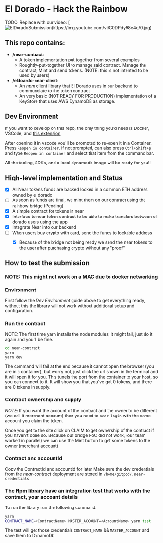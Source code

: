 # El Dorado - Hack the Rainbow

TODO: Replace with our video:
[![ElDoradoSubmission(https://img.youtube.com/vi/C0DPdy98e4c/0.jpg)](https://www.youtube.com/watch?v=C0DPdy98e4c)

## This repo contains:
 - **/near-contract**: 
    - A token implementation put together from several examples
    - Roughtly-put-together UI to manage said contract. Manage the contract, Mint and send tokens. (NOTE: this is not intented to be used by users)
 - **/eldoardo-near-client**: 
    - An *npm* client library that El Dorado uses in our backend to communciate to the token contract
    - An very basic (NOT READY FOR PRODUCTION) implementation of a KeyStore that uses AWS DynamoDB as storage.

## Dev Environment

If you want to develop on this repo, the only thing you'd need is Docker, VSCode, and [this extension](https://marketplace.visualstudio.com/items?itemName=ms-vscode-remote.remote-containers#review-details)

After opening it in vscode you'll be prompted to re-open it in a Container. Press `Reopen in container`.
if not prompted, can also press `Ctrl+Shift+p` and type `Reopen in container` and select that item from the command bar.

All the tooling, SDKs, and a local dynamodb image will be ready for you!!

## High-level implementation and Status

- [x] All Near tokens funds are backed locked in a common ETH address owned by el dorado
- [ ] As soon as funds are final, we mint them on our contract using the rainbow bridge (Pending)
- [x] A simple contract for tokens in near
- [x] Interface to near token contract to be able to make transfers between el dorado users using the app
- [x] Integrate Near into our backend
- [ ] When users buy crypto with card, send the funds to lockable address
   - [x] Because of the bridge not being ready we send the near tokens to the user after purchasing crypto without any "proof"
   

## How to test the submission 
### NOTE: This might not work on a MAC due to docker networking

### Environment
First follow the *Dev Environment* guide above to get everything ready, without this the library will not work without additional setup and configuration.

### Run the contract
NOTE: The first time yarn installs the node modules, it might fail, just do it again and you'll be fine.
```bash
cd near-contract
yarn
yarn dev
```
The command will fail at the end because it cannot open the browser (you are in a container), but worry not, just click the url shown in the terminal and it will open it for you. This tunels the port from the container to your host, so you can connect to it.
It will show you that you've got 0 tokens, and there are 0 tokens in supply.

### Contract ownership and supply
*NOTE*: If you want the account of the contract and the owner to be different (we call it merchant account) then you need to `near login` with the same account you claim the token.

Once you get to the site click on CLAIM to get ownership of the contract if you haven't done so. 
Because our bridge PoC did not work, (our team worked in parallel) we can use the Mint button to get some tokens to the owner (merchant account)

### Contract and accountId
Copy the ContractId and accountId for later
Make sure the dev credentials from the *near-contract* deployment are stored in `/home/gitpod/.near-credentials`

### The Npm library have an integration test that works with the contract, your account details 
To run the library run the following command:
```bash
yarn
CONTRACT_NAME=<ContractName> MASTER_ACCOUNT=<AccountName> yarn test
```
The test will get those credentials `CONTRACT_NAME` && `MASTER_ACCOUNT` and save them to DynamoDb
